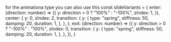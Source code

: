 for the animationa type you can also use this 
const slideVariants = {
    enter: (direction: number) => ({
      y: direction > 0 ? "100%" : "-100%",
      zIndex: 1,
    }),
    center: {
      y: 0,
      zIndex: 2,
      transition: {
        y: {
          type: "spring",
          stiffness: 50,
          damping: 20,
          duration: 1,
        },
      },
    },
    exit: (direction: number) => ({
      y: direction > 0 ? "-100%" : "100%",
      zIndex: 0,
      transition: {
        y: {
          type: "spring",
          stiffness: 50,
          damping: 20,
          duration: 1,
        },
      },
    }),
  }
